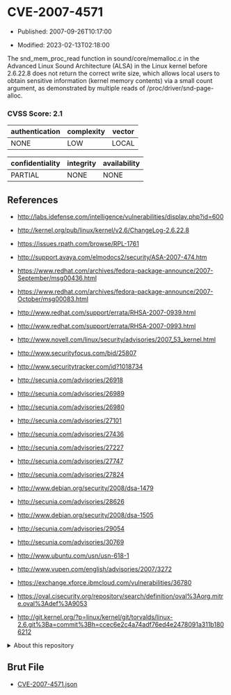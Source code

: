 # CVE-2007-4571

- Published: 2007-09-26T10:17:00

- Modified: 2023-02-13T02:18:00

The snd_mem_proc_read function in sound/core/memalloc.c in the Advanced Linux Sound Architecture (ALSA) in the Linux kernel before 2.6.22.8 does not return the correct write size, which allows local users to obtain sensitive information (kernel memory contents) via a small count argument, as demonstrated by multiple reads of /proc/driver/snd-page-alloc.

### CVSS Score: **2.1**

| authentication | complexity | vector |
| --- | --- | --- |
| NONE | LOW | LOCAL |

| confidentiality | integrity | availability |
| --- | --- | --- |
| PARTIAL | NONE | NONE |

## References

* http://labs.idefense.com/intelligence/vulnerabilities/display.php?id=600

* http://kernel.org/pub/linux/kernel/v2.6/ChangeLog-2.6.22.8

* https://issues.rpath.com/browse/RPL-1761

* http://support.avaya.com/elmodocs2/security/ASA-2007-474.htm

* https://www.redhat.com/archives/fedora-package-announce/2007-September/msg00436.html

* https://www.redhat.com/archives/fedora-package-announce/2007-October/msg00083.html

* http://www.redhat.com/support/errata/RHSA-2007-0939.html

* http://www.redhat.com/support/errata/RHSA-2007-0993.html

* http://www.novell.com/linux/security/advisories/2007_53_kernel.html

* http://www.securityfocus.com/bid/25807

* http://www.securitytracker.com/id?1018734

* http://secunia.com/advisories/26918

* http://secunia.com/advisories/26989

* http://secunia.com/advisories/26980

* http://secunia.com/advisories/27101

* http://secunia.com/advisories/27436

* http://secunia.com/advisories/27227

* http://secunia.com/advisories/27747

* http://secunia.com/advisories/27824

* http://www.debian.org/security/2008/dsa-1479

* http://secunia.com/advisories/28626

* http://www.debian.org/security/2008/dsa-1505

* http://secunia.com/advisories/29054

* http://secunia.com/advisories/30769

* http://www.ubuntu.com/usn/usn-618-1

* http://www.vupen.com/english/advisories/2007/3272

* https://exchange.xforce.ibmcloud.com/vulnerabilities/36780

* https://oval.cisecurity.org/repository/search/definition/oval%3Aorg.mitre.oval%3Adef%3A9053

* http://git.kernel.org/?p=linux/kernel/git/torvalds/linux-2.6.git%3Ba=commit%3Bh=ccec6e2c4a74adf76ed4e2478091a311b1806212

<details>
<summary>About this repository</summary> 

  This repository is part of the project [Live Hack CVE](https://github.com/Live-Hack-CVE). Main website can be found [www.live-hack.org](https://www.live-hack.org) 
  
  Made by [Sn0wAlice](https://github.com/Sn0wAlice) for the people that care about security and need to have a feed of the latest CVEs. Hope you enjoy it, don't forget to star the repo and follow me on [Twitter](https://twitter.com/Sn0wAlice) and [Github](https://github.com/Sn0wAlice). And that is my [personnal website](https://www.alice-snow.me/)

  - [Home Page](https://github.com/Live-Hack-CVE)
  - [Framework](https://github.com/Live-Hack-CVE/cve-framework)
  - [CVE database](https://github.com/Live-Hack-CVE/full_database)
  - [Changelog](https://github.com/Live-Hack-CVE/Changelog)
</details>

## Brut File

* [CVE-2007-4571.json](https://raw.githubusercontent.com/Live-Hack-CVE/full_database/main/cves/2007/CVE-2007-4571.json)

